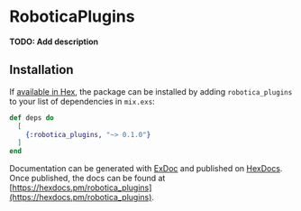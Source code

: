 # RoboticaPlugins

**TODO: Add description**

## Installation

If [available in Hex](https://hex.pm/docs/publish), the package can be installed
by adding `robotica_plugins` to your list of dependencies in `mix.exs`:

```elixir
def deps do
  [
    {:robotica_plugins, "~> 0.1.0"}
  ]
end
```

Documentation can be generated with [ExDoc](https://github.com/elixir-lang/ex_doc)
and published on [HexDocs](https://hexdocs.pm). Once published, the docs can
be found at [https://hexdocs.pm/robotica_plugins](https://hexdocs.pm/robotica_plugins).

